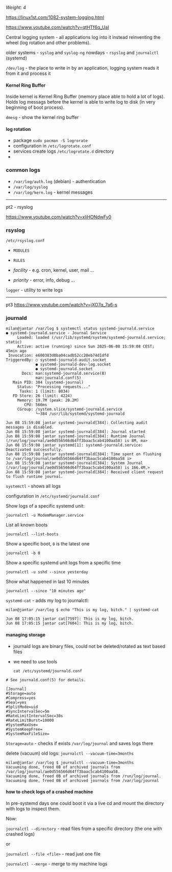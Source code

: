 _Weight: 4_

https://linux1st.com/1082-system-logging.html

https://www.youtube.com/watch?v=qtHTf6q_UaI

Central logging system - all applications log into it instead reinventing the wheel (log rotation and other problems).

older systems - `syslog` and `syslog-ng`
nowdays - `rsyslog` and `journalctl` (systemd)

`/dev/log` - the place to write in by an application, logging system reads it from it and process it

#### Kernel Ring Buffer

Inside kernel is Kernel Ring Buffer (memory place able to hold a lot of logs). Holds log messags before the kernel is able to write log to disk (in very beginning of boot process).

`dmesg` - show the kernel ring buffer

#### log rotation

- package `sudo pacman -S logrorate`
- configuration in `/etc/logrotate.conf`
- services create logs `/etc/logrotate.d` directory
- 
### common logs

- `/var/log/auth.log` (debian) - authentication
- `/var/log/syslog`
- `/var/log/kern.log` - kernel messages

---

pt2 - rsyslog

https://www.youtube.com/watch?v=xliHONdwFy0

### rsyslog

`/etc/rsyslog.conf`

- `MODULES`
- `RULES`

- _facility_ - e.g. cron, kernel, user, mail ... 
- _priority_ - error, info, debug ...

`logger` - utility to write logs

---
pt3 https://www.youtube.com/watch?v=jXO7q_7a6-s

### journald

```
milan@jantar /var/log $ systemctl status systemd-journald.service
● systemd-journald.service - Journal Service
     Loaded: loaded (/usr/lib/systemd/system/systemd-journald.service; static)
     Active: active (running) since Sun 2025-06-08 15:59:08 CEST; 45min ago
 Invocation: e600383d0ba04cadb52cc20eb74d1dfd
TriggeredBy: ○ systemd-journald-audit.socket
             ● systemd-journald-dev-log.socket
             ● systemd-journald.socket
       Docs: man:systemd-journald.service(8)
             man:journald.conf(5)
   Main PID: 384 (systemd-journal)
     Status: "Processing requests..."
      Tasks: 1 (limit: 8034)
   FD Store: 26 (limit: 4224)
     Memory: 19.7M (peak: 20.2M)
        CPU: 566ms
     CGroup: /system.slice/systemd-journald.service
             └─384 /usr/lib/systemd/systemd-journald

Jun 08 15:59:08 jantar systemd-journald[384]: Collecting audit messages is disabled.
Jun 08 15:59:08 jantar systemd-journald[384]: Journal started
Jun 08 15:59:08 jantar systemd-journald[384]: Runtime Journal (/run/log/journal/ae0d556566d64ff3baac5cab4100aa58) is 8M, ma>
Jun 08 15:59:08 jantar systemd[1]: systemd-journald.service: Deactivated successfully.
Jun 08 15:59:08 jantar systemd-journald[384]: Time spent on flushing to /var/log/journal/ae0d556566d64ff3baac5cab4100aa58 i>
Jun 08 15:59:08 jantar systemd-journald[384]: System Journal (/var/log/journal/ae0d556566d64ff3baac5cab4100aa58) is 166.4M,>
Jun 08 15:59:08 jantar systemd-journald[384]: Received client request to flush runtime journal.
```

`systemctl` - shows all logs

configuration in `/etc/systemd/journald.conf`

Show logs of a specific systemd unit:
```
journalctl -u ModemManager.service
```

List all known boots

```
journalctl --list-boots
```

Show a specific boot, `0` is the latest one
 
`journalctl -b 0`

Show a specific systemd unit logs from a specific time

`journalctl -u sshd --since yesterday`

Show what happened in last 10 minutes

`journalctl --since "10 minutes ago"`


`systemd-cat` - adds my log to journalctl: 

```
milan@jantar /var/log $ echo "This is my log, bitch." | systemd-cat
```

```
Jun 08 17:05:15 jantar cat[7597]: This is my log, bitch.
Jun 08 17:05:15 jantar cat[7604]: This is my log, bitch.
```

#### managing storage

- journald logs are binary files, could not be deleted/rotated as text based files
- we need to use tools

	`cat /etc/systemd/journald.conf`

```
# See journald.conf(5) for details.

[Journal]
#Storage=auto
#Compress=yes
#Seal=yes
#SplitMode=uid
#SyncIntervalSec=5m
#RateLimitIntervalSec=30s
#RateLimitBurst=10000
#SystemMaxUse=
#SystemKeepFree=
#SystemMaxFileSize=
```

`Storage=auto` - checks if exists `/var/log/journal` and saves logs there

delete (vacuum) old logs: `journalctl --vacuum-time=3months`


```
milan@jantar /var/log $ journalctl --vacuum-time=3months
Vacuuming done, freed 0B of archived journals from /var/log/journal/ae0d556566d64ff3baac5cab4100aa58.
Vacuuming done, freed 0B of archived journals from /run/log/journal.
Vacuuming done, freed 0B of archived journals from /var/log/journal
```

#### how to check logs of a crashed machine

In pre-systemd days one could boot it via a live cd and mount the directory with logs to inspect them.

Now:

`journalctl --directory` - read files from a specific directory (the one with crashed logs)

or 

`journalctl --file <file>` - read just one file

`journalctl --merge` - merge to my machine logs